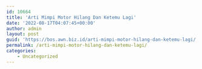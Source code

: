 ```yaml
---
id: 10664
title: 'Arti Mimpi Motor Hilang Dan Ketemu Lagi'
date: '2022-08-17T04:07:45+00:00'
author: admin
layout: post
guid: 'https://bos.awn.biz.id/arti-mimpi-motor-hilang-dan-ketemu-lagi/'
permalink: /arti-mimpi-motor-hilang-dan-ketemu-lagi/
categories:
    - Uncategorized
---
```


